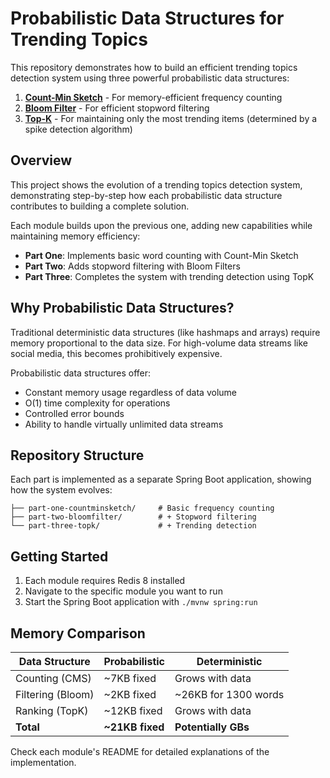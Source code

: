 # Probabilistic Data Structures for Trending Topics

This repository demonstrates how to build an efficient trending topics detection system using three powerful probabilistic data structures:

1. **[Count-Min Sketch](part-one-countminsketch/README.md)** - For memory-efficient frequency counting
2. **[Bloom Filter](part-two-bloomfilter/README.md)** - For efficient stopword filtering
3. **[Top-K](part-three-topk/README.md)** - For maintaining only the most trending items (determined by a spike detection algorithm)

## Overview

This project shows the evolution of a trending topics detection system, demonstrating step-by-step how each probabilistic data structure contributes to building a complete solution.

Each module builds upon the previous one, adding new capabilities while maintaining memory efficiency:

- **Part One**: Implements basic word counting with Count-Min Sketch
- **Part Two**: Adds stopword filtering with Bloom Filters
- **Part Three**: Completes the system with trending detection using TopK

## Why Probabilistic Data Structures?

Traditional deterministic data structures (like hashmaps and arrays) require memory proportional to the data size. For high-volume data streams like social media, this becomes prohibitively expensive.

Probabilistic data structures offer:
- Constant memory usage regardless of data volume
- O(1) time complexity for operations
- Controlled error bounds
- Ability to handle virtually unlimited data streams

## Repository Structure

Each part is implemented as a separate Spring Boot application, showing how the system evolves:

```
├── part-one-countminsketch/     # Basic frequency counting
├── part-two-bloomfilter/        # + Stopword filtering
└── part-three-topk/             # + Trending detection
```

## Getting Started

1. Each module requires Redis 8 installed
2. Navigate to the specific module you want to run
3. Start the Spring Boot application with `./mvnw spring:run`

## Memory Comparison

| Data Structure    | Probabilistic     | Deterministic     |
|-------------------|-------------------|-------------------|
| Counting (CMS)    | ~7KB fixed        | Grows with data   |
| Filtering (Bloom) | ~2KB fixed        | ~26KB for 1300 words |
| Ranking (TopK)    | ~12KB fixed       | Grows with data   |
| **Total**         | **~21KB fixed**   | **Potentially GBs** |

Check each module's README for detailed explanations of the implementation. 